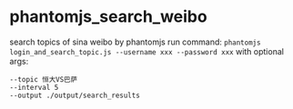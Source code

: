 # phantomjs_search_weibo
search topics of sina weibo by phantomjs
run command:
`phantomjs login_and_search_topic.js --username xxx --password xxx`
with optional args:
```
--topic 恒大VS巴萨 
--interval 5 
--output ./output/search_results
```
